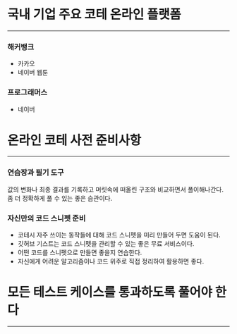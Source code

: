 # 국내 기업 주요 코테 온라인 플랫폼
---
### 해커뱅크
- 카카오
- 네이버 웹툰

### 프로그래머스  
  - 네이버


# 온라인 코테 사전 준비사항
---
### 연습장과 필기 도구
값의 변화나 최종 결과를 기록하고 머릿속에 떠올린 구조와 비교하면서 풀이해나간다. 좀 더 정확하게 풀 수 있는 좋은 습관이다.

### 자신만의 코드 스니펫 준비
- 코테시 자주 쓰이는 동작들에 대해 코드 스니펫을 미리 만들어 두면 도움이 된다.
- 깃허브 기스트는 코드 스니펫을 관리할 수 있는 좋은 무료 서비스이다.
- 어떤 코드를 스니펫으로 만들면 좋을지 연습한다.
- 자신에게 어려운 알고리즘이나 코드 위주로 직접 정리하여 활용하면 좋다.


# 모든 테스트 케이스를 통과하도록 풀어야 한다
---

